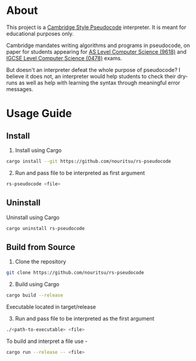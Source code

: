 # About

This project is a [Cambridge Style Pseudocode](https://www.cambridgeinternational.org/Images/697401-2026-syllabus-legacy-notice.pdf) interpreter. It is meant for educational purposes only.

Cambridge mandates writing algorithms and programs in pseudocode, on paper for students appearing for [AS Level Computer Science (9618)](https://www.cambridgeinternational.org/programmes-and-qualifications/cambridge-international-as-and-a-level-computer-science-9618/) and [IGCSE Level Computer Science (0478)](https://www.cambridgeinternational.org/programmes-and-qualifications/cambridge-igcse-computer-science-0478/) exams.

But doesn't an interpreter defeat the whole purpose of pseudocode? I believe it does not, an interpreter would help students to check their dry-runs as well as help with learning the syntax through meaningful error messages.

# Usage Guide

## Install

1. Install using Cargo

```sh
cargo install --git https://github.com/nouritsu/rs-pseudocode
```

2. Run and pass file to be interpreted as first argument

```sh
rs-pseudocode <file>
```

## Uninstall

Uninstall using Cargo

```sh
cargo uninstall rs-pseudocode
```

## Build from Source

1. Clone the repository

```sh
git clone https://github.com/nouritsu/rs-pseudocode
```

2. Build using Cargo

```sh
cargo build --release
```

Executable located in target/release

3. Run and pass file to be interpreted as the first argument

```sh
./<path-to-executable> <file>
```

To build and interpret a file use -

```sh
cargo run --release -- <file>
```
